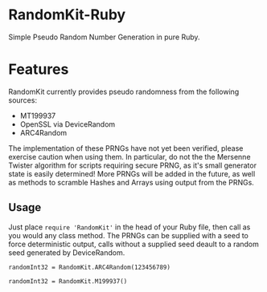 # RandomKit-Ruby
Simple Pseudo Random Number Generation in pure Ruby.

# Features 
RandomKit currently provides pseudo randomness from the following sources:

* MT199937
* OpenSSL via DeviceRandom
* ARC4Random

The implementation of these PRNGs have not yet been verified, please exercise caution when using them. In particular, do not the the Mersenne Twister algorithm for scripts requiring secure PRNG, as it's small generator state is easily determined!
More PRNGs will be added in the future, as well as methods to scramble Hashes and Arrays using output from the PRNGs.

## Usage
Just place ```require 'RandomKit'``` in the head of your Ruby file, then call as you would any class method.
The PRNGs can be supplied with a seed to force deterministic output, calls without a supplied seed deault to a random seed generated by DeviceRandom.

```randomInt32 = RandomKit.ARC4Random(123456789)```

```randomInt32 = RandomKit.M199937()```


